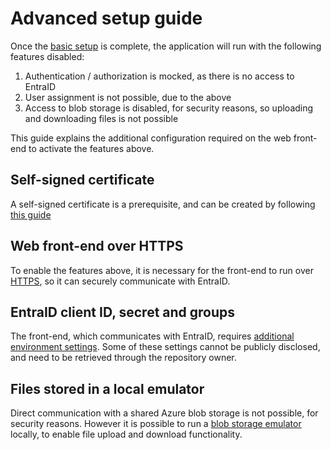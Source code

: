 # Advanced setup guide

Once the [basic setup](basic-setup.md) is complete, the application will run with the following features disabled:

1. Authentication / authorization is mocked, as there is no access to EntraID
2. User assignment is not possible, due to the above
3. Access to blob storage is disabled, for security reasons, so uploading and downloading files is not possible

This guide explains the additional configuration required on the web front-end to activate the features above.

## Self-signed certificate

A self-signed certificate is a prerequisite, and can be created by following [this guide](cert.md)

## Web front-end over HTTPS

To enable the features above, it is necessary for the front-end to run over [HTTPS](https.md), so it can securely communicate with EntraID.

## EntraID client ID, secret and groups

The front-end, which communicates with EntraID, requires [additional environment settings](web.md). Some of these settings cannot be publicly disclosed, and need to be retrieved through the repository owner.

## Files stored in a local emulator

Direct communication with a shared Azure blob storage is not possible, for security reasons. However it is possible to run a [blob storage emulator](blob-emulator.md) locally, to enable file upload and download functionality.
